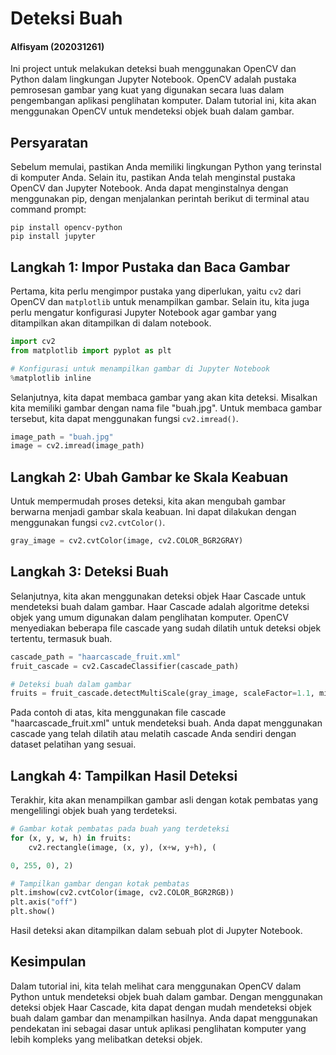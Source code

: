 
# Deteksi Buah

#### Alfisyam (202031261)

Ini project untuk melakukan deteksi buah menggunakan OpenCV dan Python dalam lingkungan Jupyter Notebook. OpenCV adalah pustaka pemrosesan gambar yang kuat yang digunakan secara luas dalam pengembangan aplikasi penglihatan komputer. Dalam tutorial ini, kita akan menggunakan OpenCV untuk mendeteksi objek buah dalam gambar.

## Persyaratan

Sebelum memulai, pastikan Anda memiliki lingkungan Python yang terinstal di komputer Anda. Selain itu, pastikan Anda telah menginstal pustaka OpenCV dan Jupyter Notebook. Anda dapat menginstalnya dengan menggunakan pip, dengan menjalankan perintah berikut di terminal atau command prompt:

```
pip install opencv-python
pip install jupyter
```

## Langkah 1: Impor Pustaka dan Baca Gambar

Pertama, kita perlu mengimpor pustaka yang diperlukan, yaitu `cv2` dari OpenCV dan `matplotlib` untuk menampilkan gambar. Selain itu, kita juga perlu mengatur konfigurasi Jupyter Notebook agar gambar yang ditampilkan akan ditampilkan di dalam notebook.

```python
import cv2
from matplotlib import pyplot as plt

# Konfigurasi untuk menampilkan gambar di Jupyter Notebook
%matplotlib inline
```

Selanjutnya, kita dapat membaca gambar yang akan kita deteksi. Misalkan kita memiliki gambar dengan nama file "buah.jpg". Untuk membaca gambar tersebut, kita dapat menggunakan fungsi `cv2.imread()`.

```python
image_path = "buah.jpg"
image = cv2.imread(image_path)
```

## Langkah 2: Ubah Gambar ke Skala Keabuan

Untuk mempermudah proses deteksi, kita akan mengubah gambar berwarna menjadi gambar skala keabuan. Ini dapat dilakukan dengan menggunakan fungsi `cv2.cvtColor()`.

```python
gray_image = cv2.cvtColor(image, cv2.COLOR_BGR2GRAY)
```

## Langkah 3: Deteksi Buah

Selanjutnya, kita akan menggunakan deteksi objek Haar Cascade untuk mendeteksi buah dalam gambar. Haar Cascade adalah algoritme deteksi objek yang umum digunakan dalam penglihatan komputer. OpenCV menyediakan beberapa file cascade yang sudah dilatih untuk deteksi objek tertentu, termasuk buah.

```python
cascade_path = "haarcascade_fruit.xml"
fruit_cascade = cv2.CascadeClassifier(cascade_path)

# Deteksi buah dalam gambar
fruits = fruit_cascade.detectMultiScale(gray_image, scaleFactor=1.1, minNeighbors=5, minSize=(30, 30))
```

Pada contoh di atas, kita menggunakan file cascade "haarcascade_fruit.xml" untuk mendeteksi buah. Anda dapat menggunakan cascade yang telah dilatih atau melatih cascade Anda sendiri dengan dataset pelatihan yang sesuai.

## Langkah 4: Tampilkan Hasil Deteksi

Terakhir, kita akan menampilkan gambar asli dengan kotak pembatas yang mengelilingi objek buah yang terdeteksi.

```python
# Gambar kotak pembatas pada buah yang terdeteksi
for (x, y, w, h) in fruits:
    cv2.rectangle(image, (x, y), (x+w, y+h), (

0, 255, 0), 2)

# Tampilkan gambar dengan kotak pembatas
plt.imshow(cv2.cvtColor(image, cv2.COLOR_BGR2RGB))
plt.axis("off")
plt.show()
```

Hasil deteksi akan ditampilkan dalam sebuah plot di Jupyter Notebook.

## Kesimpulan

Dalam tutorial ini, kita telah melihat cara menggunakan OpenCV dalam Python untuk mendeteksi objek buah dalam gambar. Dengan menggunakan deteksi objek Haar Cascade, kita dapat dengan mudah mendeteksi objek buah dalam gambar dan menampilkan hasilnya. Anda dapat menggunakan pendekatan ini sebagai dasar untuk aplikasi penglihatan komputer yang lebih kompleks yang melibatkan deteksi objek.